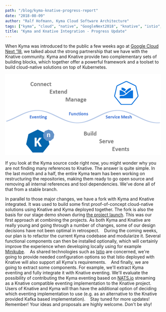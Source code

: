 ```yaml
---
path: "/blog/kyma-knative-progress-report"
date: "2018-08-09"
author: "Ralf Hofmann, Kyma Cloud Software Architecture"
tags: ["kyma", "cloud", "native", "GoogleNext2018", "knative", "istio", "kubernetes"]
title: "Kyma and Knative Integration - Progress Update"
---
```


When Kyma was introduced to the public a few weeks ago at [Google Cloud Next ’18](https://cloud.withgoogle.com/next18/sf/), we talked about the strong partnership that we have with the Knative community. Kyma and Knative provide two complementary sets of building blocks, which together offer a powerful framework and a toolset to build cloud-native solutions on top of Kubernetes.

![Kyma and Knative](assets/1-kyma-knative.png)

If you look at the Kyma source code right now, you might wonder why you are not finding many references to Knative. The answer is quite simple. In the last month and a half, the entire Kyma team has been working on restructuring the repositories, making them ready to go open source and removing all internal references and tool dependencies. We've done all of that from a stable branch.  

In parallel to those major changes, we have a fork with Kyma and Knative integrated. It was used to build some first proof-of-concept cloud-native solutions using Knative and Kyma deployed together. The fork is also the basis for our stage demo shown during [the project launch](https://www.youtube.com/watch?v=NaaGPGKyXEc&amp;feature=youtu.be&amp;t=42m50s). This was our first approach at combining the projects. As both Kyma and Knative are really young and going through a number of changes, some of our design decisions have not been optimal in retrospect. 
 
During the coming weeks, our plan is to refactor the current Kyma codebase and modularize it. Several functional components can then be installed optionally, which will certainly improve the experience when developing locally using for example [Minikube](https://kubernetes.io/docs/tasks/tools/install-minikube/). 
 
As shared technologies such as [Istio](https://istio.io/) are concerned, we're going to provide needed configuration options so that Istio deployed with Knative will also support all Kyma's requirements. 
 
And finally, we are going to extract some components. For example, we'll extract Kyma eventing and fully integrate it with Knative eventing. We'll evaluate the possibility of contributing the Kyma eventing based on [NATS.io](https://nats.io/) streaming as a Knative compatible eventing implementation to the Knative project. Users of Knative and Kyma will than have the additional option of deciding which eventing implementation to use (e.g. as an alternative to the Knative provided Kafka based implementation). 
 
Stay tuned for more updates! Remember! Your ideas and proposals are highly welcome. Don't be shy!  